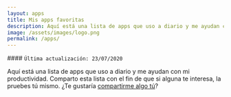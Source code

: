 ```yaml
---
layout: apps
title: Mis apps favoritas
description: Aquí está una lista de apps que uso a diario y me ayudan con mi productividad. Comparto esta lista con el fin de que si alguna te interesa, la pruebes tú mismo. ¿Te gustaría compartirme algo tú?
image: /assets/images/logo.png
permalink: /apps/
---
```


<div class="card last-updated mt-3 text-center">
<div class="card-body">
#### <code>Última actualización: 23/07/2020</code>
</div>
</div>

Aquí está una lista de apps que uso a diario y me ayudan con mi productividad. Comparto esta lista con el fin de que si alguna te interesa, la pruebes tú mismo. ¿Te gustaría [compartirme algo tú][1]?

[1]: /contacto/